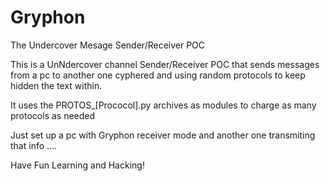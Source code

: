 # Gryphon
The Undercover Mesage Sender/Receiver POC

This is a UnNdercover channel Sender/Receiver POC that sends messages from a pc to another one cyphered and using random protocols to keep hidden the text within.

It uses the PROTOS_[Prococol].py archives as modules to charge as many protocols as needed

Just set up a pc with Gryphon receiver mode and another one transmiting that info ....

Have Fun Learning and Hacking!
